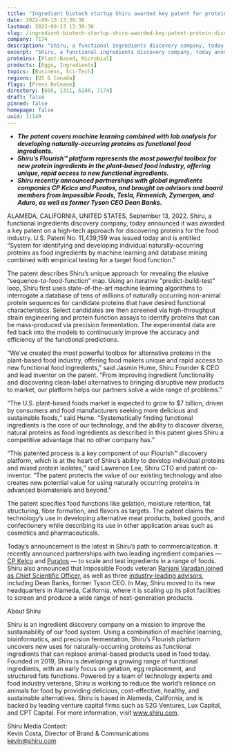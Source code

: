 ```yaml
---
title: "Ingredient biotech startup Shiru awarded key patent for protein discovery platform"
date: 2022-09-13 13:39:36
lastmod: 2022-09-13 13:39:36
slug: /ingredient-biotech-startup-shiru-awarded-key-patent-protein-discovery-platform
company: 7174
description: "Shiru, a functional ingredients discovery company, today announced it was awarded a key patent on a high-tech approach for discovering proteins for the food industry."
excerpt: "Shiru, a functional ingredients discovery company, today announced it was awarded a key patent on a high-tech approach for discovering proteins for the food industry."
proteins: [Plant-Based, Microbial]
products: [Eggs, Ingredients]
topics: [Business, Sci-Tech]
regions: [US & Canada]
flags: [Press Release]
directory: [695, 1311, 6280, 7174]
draft: false
pinned: false
homepage: false
uuid: 11149
---
```

<ul>
<li><strong><em>The patent covers machine learning combined with lab analysis for developing naturally-occurring proteins as functional food ingredients.</em></strong></li>
<li><strong><em>Shiru’s Flourish™ platform represents the most powerful toolbox for new protein ingredients in the plant-based food industry, offering unique, rapid access to new functional ingredients.</em></strong></li>
<li><strong><em>Shiru recently announced partnerships with global ingredients companies CP Kelco and Puratos, and brought on advisors and board members from Impossible Foods, Tesla, Firmenich, Zymergen, and Aduro, as well as former Tyson CEO Dean Banks.</em></strong></li>
</ul>
<p>ALAMEDA, CALIFORNIA, UNITED STATES, September 13, 2022. Shiru, a functional ingredients discovery company, today announced it was awarded a key patent on a high-tech approach for discovering proteins for the food industry. U.S. Patent No. 11,439,159 was issued today and is entitled “System for identifying and developing individual naturally-occurring proteins as food ingredients by machine learning and database mining combined with empirical testing for a target food function.”</p>
<p>The patent describes Shiru’s unique approach for revealing the elusive “sequence-to-food-function” map. Using an iterative "predict-build-test" loop, Shiru first uses state-of-the-art machine learning algorithms to interrogate a database of tens of millions of naturally occurring non-animal protein sequences for candidate proteins that have desired functional characteristics. Select candidates are then screened via high-throughput strain engineering and protein function assays to identify proteins that can be mass-produced via precision fermentation. The experimental data are fed back into the models to continuously improve the accuracy and efficiency of the functional predictions.</p>
<p>“We’ve created the most powerful toolbox for alternative proteins in the plant-based food industry, offering food makers unique and rapid access to new functional food ingredients,” said Jasmin Hume, Shiru Founder & CEO and lead inventor on the patent. “From improving ingredient functionality and discovering clean-label alternatives to bringing disruptive new products to market, our platform helps our partners solve a wide range of problems.”</p>
<p>“The U.S. plant-based foods market is expected to grow to $7 billion, driven by consumers and food manufacturers seeking more delicious and sustainable foods,“ said Hume. “Systematically finding functional ingredients is the core of our technology, and the ability to discover diverse, natural proteins as food ingredients as described in this patent gives Shiru a competitive advantage that no other company has.” </p>
<p>“This patented process is a key component of our Flourish™ discovery platform, which is at the heart of Shiru’s ability to develop individual proteins and mixed protein isolates,” said Lawrence Lee, Shiru CTO and patent co-inventor. “The patent protects the value of our existing technology and also creates new potential value for using naturally occurring proteins in advanced biomaterials and beyond.”</p>
<p>The patent specifies food functions like gelation, moisture retention, fat structuring, fiber formation, and flavors as targets. The patent claims the technology’s use in developing alternative meat products, baked goods, and confectionery while describing its use in other application areas such as cosmetics and pharmaceuticals.</p>
<p>Today’s announcement is the latest in Shiru’s path to commercialization. It recently announced partnerships with two leading ingredient companies — <a href="https://shiru.com/post/cp-kelco-and-food-ingredient-startup-shiru-announce-partnership-to-accelerate-the-shift-to-a-sustainable-food-system-with-creation-of-next-generation-alternative-proteins/"><u>CP Kelco</u></a> and <a href="https://shiru.com/post/shiru-puratos-partnership-sustainable-plant-based-protein-ingredients-for-baked-goods/"><u>Puratos</u></a> — to scale and test ingredients in a range of foods. Shiru also announced that Impossible Foods veteran <a href="https://shiru.com/post/in-conversation-with-dr-ranjani-varadan-shirus-new-chief-scientific-officer/"><u>Ranjani Varadan joined as Chief Scientific Officer</u></a>, as well as three <a href="https://shiru.com/post/shiru-appoints-industry-veterans-dean-banks-aaron-kimball-and-blaine-templeman-to-advisory-board/"><u>industry-leading advisors</u></a>, including Dean Banks, former Tyson CEO. In May, Shiru moved to its new headquarters in Alameda, California, where it is scaling up its pilot facilities to screen and produce a wide range of next-generation products.</p>
<p>About Shiru</p>
<p>Shiru is an ingredient discovery company on a mission to improve the sustainability of our food system. Using a combination of machine learning, bioinformatics, and precision fermentation, Shiru’s Flourish platform uncovers new uses for naturally-occurring proteins as functional ingredients that can replace animal-based products used in food today. Founded in 2019, Shiru is developing a growing range of functional ingredients, with an early focus on gelation, egg replacement, and structured fats functions. Powered by a team of technology experts and food industry veterans, Shiru is working to reduce the world’s reliance on animals for food by providing delicious, cost-effective, healthy, and sustainable alternatives. Shiru is based in Alameda, California, and is backed by leading venture capital firms such as S2G Ventures, Lux Capital, and CPT Capital. For more information, visit <a href="http://www.shiru.com"><u>www.shiru.com</u></a>.</p>
<p>Shiru Media Contact:<br />
Kevin Costa, Director of Brand & Communications<br />
<a href="mailto:kevin@shiru.com">kevin@shiru.com</a></p>
